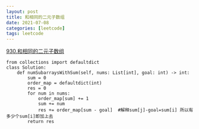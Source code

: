 ```yaml
---
layout: post
title: 和相同的二元子数组
date: 2021-07-08
categories: [leetcode]
tags: leetcode
---
```



[930.和相同的二元子数组](https://leetcode-cn.com/problems/binary-subarrays-with-sum/)
```
from collections import defaultdict
class Solution:
    def numSubarraysWithSum(self, nums: List[int], goal: int) -> int:
        sum = 0
        order_map = defaultdict(int)
        res = 0
        for num in nums:
            order_map[sum] += 1
            sum += num
            res += order_map[sum - goal]  #解释sum[j]-goal=sum[i] 所以有多少个sum[i]即加上去
        return res
```
